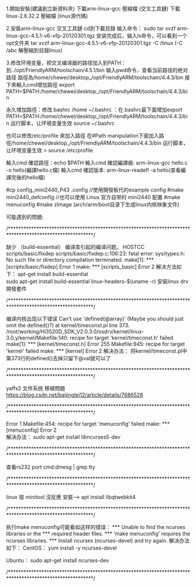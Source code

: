 1.開始安裝(建議創立新資料夾)
下載arm-linux-gcc 壓縮檔 (交叉工具鏈) 
下載linux-2.6.32.2 壓縮檔 (linux源代碼) 

2.安裝arm-linux-gcc 交叉工具鏈 
cd到下載目錄 输入命令： sudo tar xvzf arm-linux-gcc-4.5.1-v6-vfp-20120301.tgz 
安装完成后，输入ls命令，可以看到一个opt文件夹 
tar xvzf arm-linux-gcc-4.5.1-v6-vfp-20120301.tgz -C /linux (-C /abc 解壓縮到目錄linux) 
 
  
3.修改环境变量，把交叉编译器的路径加入到PATH： 
到../opt/FriendlyARM/toolschain/4.5.1/bin 输入pwd命令，查看当前路径的绝对路径
路徑為/home/chewei/desktop_/opt/FriendlyARM/toolschain/4.4.3/bin 
接下來輸入cmd增加路徑 
export PATH=$PATH:/home/chewei/desktop_/opt/FriendlyARM/toolschain/4.4.3/bin 
 
永久增加路徑：修改.bashrc 
/home ~/.bashrc ：在.bashrc最下面增加export PATH=$PATH:/home/chewei/desktop_/opt/FriendlyARM/toolschain/4.4.3/bin 
运行脚本，让环境变量生效 
source ~/.bashrc 
 
也可以修改/etc/profile 來加入路徑 
在#Path manipulation下面加入路徑/home/chewei/desktop_/opt/FriendlyARM/toolschain/4.4.3/bin 
运行脚本，让环境变量生效 > source /etc/profile 
 
輸入cmd 確認路徑：echo $PATH 
輸入cmd 確認編譯器: arm-linux-gcc hello.c -o hello(編譯hello.c檔) 
輸入cmd 確認版本: arm-linux-readefl -a hello(查看編譯完後的hello檔) 
 
#cp config_mini2440_P43 .config   //使用開發板代的example config
#make mini2440_defconfig          //也可以使用 Linux 官方自带的 mini2440 配置 
#make menuconfig 
#make zImage (arch/arm/boot目录下生成linux内核映象文件) 
 
 
可能遇到的問題:

/*********************************************************************************************************/

缺少 （build-essential） 编译库引起的编译问题。 
HOSTCC scripts/basic/fixdep 
scripts/basic/fixdep.c:106:23: fatal error: sys/types.h: No such file or directory 
compilation terminated. 
make[1]: *** [scripts/basic/fixdep] Error 1 
make: *** [scripts_basic] Error 2 
解决方法如下： 
apt-get install build-essential   
sudo apt-get install build-essential linux-headers-$(uname -r) 安裝linux drv 開發套件 


/*********************************************************************************************************/

编译内核出现以下错误 
Can't use 'defined(@array)' (Maybe you should just omit the defined()?) at kernel/timeconst.pl line 373. 
/root/working/Hi3520D_SDK_V2.0.3.0/osdrv/kernel/linux-3.0.y/kernel/Makefile:140: recipe for target 'kernel/timeconst.h' failed 
make[1]: *** [kernel/timeconst.h] Error 255 
Makefile:945: recipe for target 'kernel' failed 
make: *** [kernel] Error 2 
解决办法： 
将kernel/timeconst.pl中第373行的defined()去掉只留下@val就可以了 

/*********************************************************************************************************/

yaffs2 文件系统 移植問題 
https://blog.csdn.net/baijinglei12/article/details/7686528 

/*********************************************************************************************************/

Error 1 Makefile:454: recipe for target 'menuconfig' failed make: *** [menuconfig] Error 2  
解决办法： 
sudo apt-get install libncurses5-dev 

/*********************************************************************************************************/

查看rs232 port 
cmd:dmesg | grep tty 

/*********************************************************************************************************/

linux 按 minitool 沒反應 
安裝--> apt install libqtwebkit4 

/*********************************************************************************************************/

执行make menuconfig可能看如这样的错误： 
*** Unable to find the ncurses libraries or the 
*** required header files. 
*** ‘make menuconfig’ requires the ncurses libraries. 
*** Install ncurses (ncurses-devel) and try again. 
解决办法如下： 
CentOS： 
yum install -y ncurses-devel 
 
Ubuntu： 
sudo apt-get install ncurses-dev 

/*********************************************************************************************************/

 
